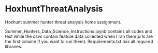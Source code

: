 # HoxhuntThreatAnalysis
Hoxhunt summer hunter threat analysis home assignment.

Summer_Hunters_Data_Science_Instructions.ipynb contains all codes and text while the csvs contain feature data collected when I ran them(urls are the first column if you want to run them). Requirements.txt has all required libraries.

